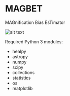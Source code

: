# MAGBET
MAGnification Bias EsTimator

![alt text](https://ibb.co/xMVPTv3)

Required Python 3 modules:
- healpy
- astropy
- numpy
- scipy
- collections
- statistics
- os
- matplotlib
